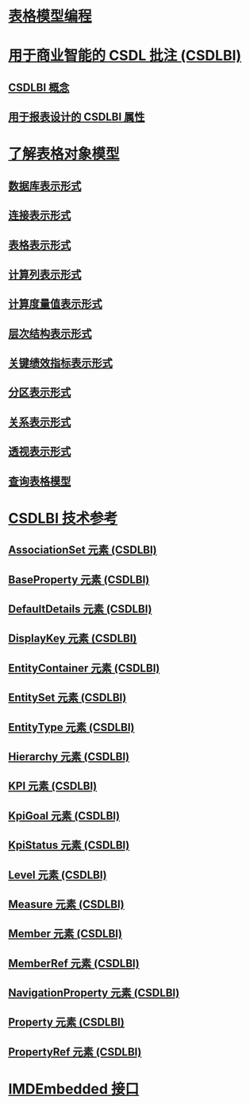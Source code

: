 # [表格模型编程](tabular-model-programming-for-compatibility-levels-1050-through-1103.md)
# [用于商业智能的 CSDL 批注 (CSDLBI)](csdl-annotations-for-business-intelligence-csdlbi.md)
## [CSDLBI 概念](csdlbi-concepts.md)
## [用于报表设计的 CSDLBI 属性](csdlbi-attributes-for-report-design.md)
# [了解表格对象模型](representation/understanding-tabular-object-model-at-levels-1050-through-1103.md)
## [数据库表示形式](representation/database-representation-tabular.md)
## [连接表示形式](representation/connection-representation-tabular.md)
## [表格表示形式](representation/tables-representation-tabular.md)
## [计算列表示形式](representation/tables-calculated-column-representation.md)
## [计算度量值表示形式](representation/tables-calculated-measure-representation.md)
## [层次结构表示形式](representation/tables-hierarchy-representation.md)
## [关键绩效指标表示形式](representation/tables-key-performance-indicator-representation.md)
## [分区表示形式](representation/tables-partition-representation.md)
## [关系表示形式](representation/relationship-representation-tabular.md)
## [透视表示形式](representation/perspective-representation-tabular.md)
## [查询表格模型](representation/querying-a-tabular-model.md)
# [CSDLBI 技术参考](conceptual-schema-definition-language-csdl/technical-reference-for-bi-annotations-to-csdl.md)
## [AssociationSet 元素 (CSDLBI)](conceptual-schema-definition-language-csdl/associationset-element-csdlbi.md)
## [BaseProperty 元素 (CSDLBI)](conceptual-schema-definition-language-csdl/baseproperty-element-csdlbi.md)
## [DefaultDetails 元素 (CSDLBI)](conceptual-schema-definition-language-csdl/defaultdetails-element-csdlbi.md)
## [DisplayKey 元素 (CSDLBI)](conceptual-schema-definition-language-csdl/displaykey-element-csdlbi.md)
## [EntityContainer 元素 (CSDLBI)](conceptual-schema-definition-language-csdl/entitycontainer-element-csdlbi.md)
## [EntitySet 元素 (CSDLBI)](conceptual-schema-definition-language-csdl/entityset-element-csdlbi.md)
## [EntityType 元素 (CSDLBI)](conceptual-schema-definition-language-csdl/entitytype-element-csdlbi.md)
## [Hierarchy 元素 (CSDLBI)](conceptual-schema-definition-language-csdl/hierarchy-element-csdlbi.md)
## [KPI 元素 (CSDLBI)](conceptual-schema-definition-language-csdl/kpi-element-csdlbi.md)
## [KpiGoal 元素 (CSDLBI)](conceptual-schema-definition-language-csdl/kpigoal-element-csdlbi.md)
## [KpiStatus 元素 (CSDLBI)](conceptual-schema-definition-language-csdl/kpistatus-element-csdlbi.md)
## [Level 元素 (CSDLBI)](conceptual-schema-definition-language-csdl/level-element-csdlbi.md)
## [Measure 元素 (CSDLBI)](conceptual-schema-definition-language-csdl/measure-element-csdlbi.md)
## [Member 元素 (CSDLBI)](conceptual-schema-definition-language-csdl/member-element-csdlbi.md)
## [MemberRef 元素 (CSDLBI)](conceptual-schema-definition-language-csdl/memberref-element-csdlbi.md)
## [NavigationProperty 元素 (CSDLBI)](conceptual-schema-definition-language-csdl/navigationproperty-element-csdlbi.md)
## [Property 元素 (CSDLBI)](conceptual-schema-definition-language-csdl/property-element-csdlbi.md)
## [PropertyRef 元素 (CSDLBI)](conceptual-schema-definition-language-csdl/propertyref-element-csdlbi.md)
# [IMDEmbedded 接口](imdembeddeddata-interface.md)

